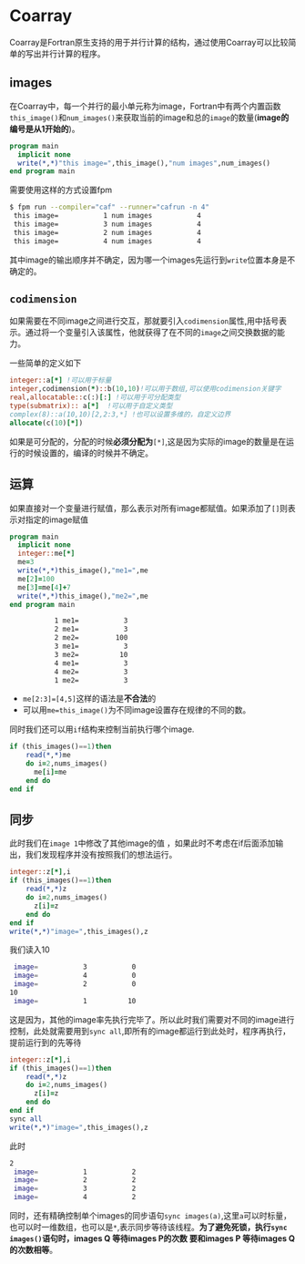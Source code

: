 # Coarray

Coarray是Fortran原生支持的用于并行计算的结构，通过使用Coarray可以比较简单的写出并行计算的程序。

## images

在Coarray中，每一个并行的最小单元称为image，Fortran中有两个内置函数`this_image()`和`num_images()`来获取当前的image和总的`image`的数量(**image的编号是从1开始的**)。

``` fortran
program main
  implicit none
  write(*,*)"this image=",this_image(),"num images",num_images()
end program main
```
需要使用这样的方式设置fpm
``` sh
$ fpm run --compiler="caf" --runner="cafrun -n 4"
 this image=           1 num images           4
 this image=           3 num images           4
 this image=           2 num images           4
 this image=           4 num images           4
```
其中image的输出顺序并不确定，因为哪一个images先运行到`write`位置本身是不确定的。

## `codimension`
如果需要在不同image之间进行交互，那就要引入`codimension`属性,用中括号表示。通过将一个变量引入该属性，他就获得了在不同的`image`之间交换数据的能力。

一些简单的定义如下
``` fortran
integer::a[*] !可以用于标量
integer,codimension(*)::b(10,10)!可以用于数组,可以使用codimension关键字
real,allocatable::c(:)[:] !可以用于可分配类型
type(submatrix):: a[*]  !可以用于自定义类型
complex(8)::a(10,10)[2,2:3,*] !也可以设置多维的，自定义边界
allocate(c(10)[*]) 
```
如果是可分配的，分配的时候**必须分配为**`[*]`,这是因为实际的image的数量是在运行的时候设置的，编译的时候并不确定。

## 运算
如果直接对一个变量进行赋值，那么表示对所有image都赋值。如果添加了`[]`则表示对指定的image赋值
``` fortran
program main
  implicit none
  integer::me[*]
  me=3
  write(*,*)this_image(),"me1=",me
  me[2]=100
  me[3]=me[4]+7
  write(*,*)this_image(),"me2=",me
end program main
```
``` sh
           1 me1=           3
           2 me1=           3
           2 me2=         100
           3 me1=           3
           3 me2=          10
           4 me1=           3
           4 me2=           3
           1 me2=           3
```
- `me[2:3]=[4,5]`这样的语法是**不合法**的
- 可以用`me=this_image()`为不同image设置存在规律的不同的数。

同时我们还可以用`if`结构来控制当前执行哪个image.
``` fortran
if (this_images()==1)then
    read(*,*)me
    do i=2,nums_images()
      me[i]=me
    end do
end if
```
## 同步

此时我们在`image 1`中修改了其他image的值 ，如果此时不考虑在if后面添加输出，我们发现程序并没有按照我们的想法运行。
``` fortran
integer::z[*],i
if (this_images()==1)then
    read(*,*)z
    do i=2,nums_images()
      z[i]=z
    end do
end if
write(*,*)"image=",this_images(),z
```
我们读入10
``` sh
 image=           3           0
 image=           4           0
 image=           2           0
10
 image=           1          10
```
这是因为，其他的image率先执行完毕了。所以此时我们需要对不同的image进行控制，此处就需要用到`sync all`,即所有的image都运行到此处时，程序再执行，提前运行到的先等待

``` fortran
integer::z[*],i
if (this_images()==1)then
    read(*,*)z
    do i=2,nums_images()
      z[i]=z
    end do
end if
sync all
write(*,*)"image=",this_images(),z
```
此时
``` sh
2
 image=           1           2
 image=           2           2
 image=           3           2
 image=           4           2
```
同时，还有精确控制单个images的同步语句`sync images(a)`,这里`a`可以时标量，也可以时一维数组，也可以是`*`,表示同步等待该线程。**为了避免死锁，执行`sync images()`语句时，images Q 等待images P的次数
要和images P 等待images Q的次数相等**。
